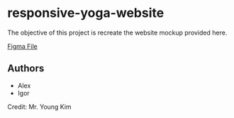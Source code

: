 # responsive-yoga-website

The objective of this project is recreate the website mockup provided here.

[Figma File](https://www.figma.com/@youngkim5)

## Authors

- Alex
- Igor

Credit: Mr. Young Kim
